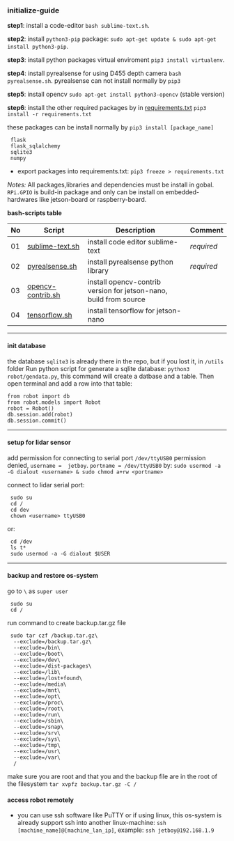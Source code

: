 ### initialize-guide

**step1**: install a code-editor `bash sublime-text.sh`.

**step2**: install `python3-pip` package: `sudo apt-get update & sudo apt-get install python3-pip`.

**step3**: install python packages virtual enviroment `pip3 install virtualenv`.

**step4**: install pyrealsense for using D455 depth camera `bash pyrealsense.sh`. pyrealsense can not install normally by `pip3`

**step5**: install opencv `sudo apt-get install python3-opencv` (stable version)

**step6**: install the other required packages by in [requirements.txt](/init/requirements.txt) `pip3 install -r requirements.txt`

these packages can be install normally by `pip3 install [package_name]`

     flask
     flask_sqlalchemy
     sqlite3
     numpy

- export packages into requirements.txt: `pip3 freeze > requirements.txt`

*Notes:* All packages,libraries and dependencies must be install in gobal. `RPi.GPIO` is build-in package and only can be install on embedded-hardwares like jetson-board or raspberry-board.

**bash-scripts table**

|No|Script|Description|Comment|
|---|---|---|---|
|01|[sublime-text.sh](/init/sublime-text.sh)|install code editor sublime-text|*required*|
|02|[pyrealsense.sh](/init/pyrealsense.sh)|install pyrealsense python library|*required*|
|03|[opencv-contrib.sh](/init/opencv-contrib.sh)|install opencv-contrib version for jetson-nano, build from source||
|04|[tensorflow.sh](/init/tensorflow.sh)|install tensorflow for jetson-nano||
______

#### init database

the database `sqlite3` is already there in the repo, but if you lost it, in `/utils` folder Run python script for generate a sqlite database: `python3 robot/gendata.py`, this command will create a datbase and a table. Then open terminal and add a row into that table:

	from robot import db
	from robot.models import Robot
	robot = Robot()
	db.session.add(robot)
	db.session.commit()
______

#### setup for lidar sensor

add permission for connecting to serial port `/dev/ttyUSB0` permission denied, `username =  jetboy`. `portname = /dev/ttyUSB0` by: `sudo usermod -a -G dialout <username> & sudo chmod a+rw <portname>`

connect to lidar serial port:

     sudo su
     cd /
     cd dev
     chown <username> ttyUSB0

or:

     cd /dev
     ls t*
     sudo usermod -a -G dialout $USER
______

#### backup and restore os-system

go to `\` as `super user`

     sudo su
     cd /

run command to create backup.tar.gz file

     sudo tar czf /backup.tar.gz\
      --exclude=/backup.tar.gz\
      --exclude=/bin\
      --exclude=/boot\
      --exclude=/dev\
      --exclude=/dist-packages\
      --exclude=/lib\
      --exclude=/lost+found\
      --exclude=/media\
      --exclude=/mnt\
      --exclude=/opt\
      --exclude=/proc\
      --exclude=/root\
      --exclude=/run\
      --exclude=/sbin\
      --exclude=/snap\
      --exclude=/srv\
      --exclude=/sys\
      --exclude=/tmp\
      --exclude=/usr\
      --exclude=/var\
      /

make sure you are root and that you and the backup file are in the root of the filesystem `tar xvpfz backup.tar.gz -C /`

#### access robot remotely

- you can use ssh software like PuTTY or if using linux, this os-system is already support ssh into another linux-machine: `ssh [machine_name]@[machine_lan_ip]`, example: `ssh jetboy@192.168.1.9`
